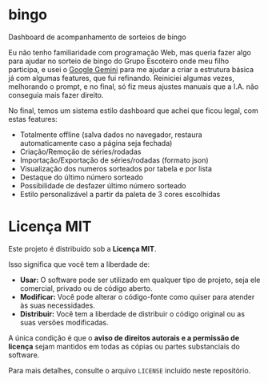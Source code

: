 # bingo
Dashboard de acompanhamento de sorteios de bingo

Eu não tenho familiaridade com programação Web, mas queria fazer algo para ajudar no sorteio de bingo do Grupo Escoteiro onde meu filho participa, e usei o [Google Gemini](https://gemini.google.com) para me ajudar a criar a estrutura básica já com algumas features, que fui refinando. Reiniciei algumas vezes, melhorando o prompt, e no final, só fiz meus ajustes manuais que a I.A. não conseguia mais fazer direito.

No final, temos um sistema estilo dashboard que achei que ficou legal, com estas features:

- Totalmente offline (salva dados no navegador, restaura automaticamente caso a página seja fechada)
- Criação/Remoção de séries/rodadas
- Importação/Exportação de séries/rodadas (formato json)
- Visualização dos numeros sorteados por tabela e por lista
- Destaque do último número sorteado
- Possibilidade de desfazer último número sorteado
- Estilo personalizável a partir da paleta de 3 cores escolhidas


# Licença MIT

Este projeto é distribuído sob a **Licença MIT**.

Isso significa que você tem a liberdade de:

* **Usar:** O software pode ser utilizado em qualquer tipo de projeto, seja ele comercial, privado ou de código aberto.
* **Modificar:** Você pode alterar o código-fonte como quiser para atender às suas necessidades.
* **Distribuir:** Você tem a liberdade de distribuir o código original ou as suas versões modificadas.

A única condição é que o **aviso de direitos autorais e a permissão de licença** sejam mantidos em todas as cópias ou partes substanciais do software.

Para mais detalhes, consulte o arquivo `LICENSE` incluído neste repositório.
